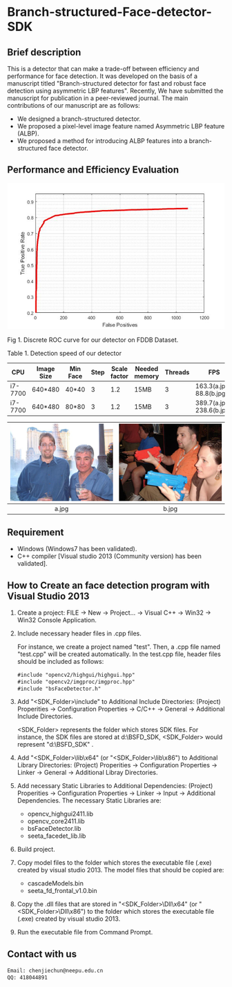 # Branch-structured-Face-detector-SDK
## Brief description
This is a detector that can make a trade-off between efficiency and performance for face detection. It was developed on the basis of a manuscript titled "Branch-structured detector for fast and robust face detection using asymmetric LBP features". Recently, We have submitted the manuscript for publication in a peer-reviewed journal. The main contributions of our manuscript are as follows: 
- We designed a branch-structured detector.
- We proposed a pixel-level image feature named Asymmetric LBP feature (ALBP).
- We proposed a method for introducing ALBP features into a branch-structured face detector.
## Performance and Efficiency Evaluation
![Alt text](/Images/ROC.jpg  "Fig 1. Discrete ROC curve for our detector on FDDB Dataset.")

Fig 1. Discrete ROC curve for our detector on FDDB Dataset.

Table 1. Detection speed of our detector

|  CPU    | Image Size| Min Face | Step | Scale factor | Needed memory | Threads| FPS      |
| ---   | ---      | ---    | --- | ---       | ---    | ---- | ---   |
| i7-7700 | 640\*480 |  40\*40  | 3  |1.2  |15MB  | 3  | 163.3(a.jpg), 88.8(b.jpg) |
| i7-7700 | 640\*480 | 80\*80   | 3  |1.2  |15MB  | 3  | 389.7(a.jpg), 238.6(b.jpg) |

|![Alt text](/Images/a.jpg)|  ![Alt text](/Images/b.jpg)|
|    :---:    | :---:      |
|    a.jpg    | b.jpg      |


## Requirement
* Windows (Windows7 has been validated).
* C++ compiler \[Visual studio 2013 (Community version) has been validated].
## How to Create an face detection program with Visual Studio 2013
1. Create a project: FILE -> New -> Project... -> Visual C++ -> Win32 -> Win32 Console Application. 
2. Include necessary header files in .cpp files.

   For instance, we create a project named "test". Then, a .cpp file named "test.cpp" will be created automatically. In the test.cpp file, header files should be included as follows:
   
   <pre><code>#include "opencv2/highgui/highgui.hpp"
   #include "opencv2/imgproc/imgproc.hpp"
   #include "bsFaceDetector.h"</code></pre>
3. Add "<SDK_Folder>\include" to Additional Include Directories: (Project) Properities -> Configuration Properties -> C/C++ -> General -> Additional Include Directories.

   <SDK_Folder> represents the folder which stores SDK files. For instance, the SDK files are stored at d:\BSFD_SDK,  <SDK_Folder> would represent "d:\BSFD_SDK" .
  
4. Add "<SDK_Folder>\lib\x64" (or "<SDK_Folder>\lib\x86") to Additional Library Directories: (Project) Properities -> Configuration Properties -> Linker -> General -> Additional Libray Directories.
5. Add necessary Static Libraries to Additional Dependencies: (Project) Properities -> Configuration Properties -> Linker -> Input -> Additional Dependencies. The necessary Static Libraries are:
   * opencv_highgui2411.lib
   * opencv_core2411.lib
   * bsFaceDetector.lib
   * seeta_facedet_lib.lib
6. Build project.
7. Copy model files to the folder which stores the executable file (.exe) created by visual studio 2013. The model files that should be copied are:
   * cascadeModels.bin
   * seeta_fd_frontal_v1.0.bin
8. Copy the .dll files that are stored in "<SDK_Folder>\Dll\x64" (or "<SDK_Folder>\Dll\x86") to the folder which stores the executable file (.exe) created by visual studio 2013. 
9. Run the executable file from Command Prompt.
## Contact with us
<pre><code>Email: chenjiechun@neepu.edu.cn
QQ: 418044891</code></pre>

